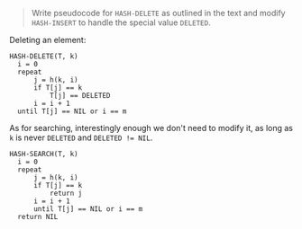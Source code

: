 > Write pseudocode for `HASH-DELETE` as outlined in the text and modify
> `HASH-INSERT` to handle the special value `DELETED`.

Deleting an element:

    HASH-DELETE(T, k)
      i = 0
      repeat
          j = h(k, i)
          if T[j] == k
              T[j] == DELETED
          i = i + 1
      until T[j] == NIL or i == m


As for searching, interestingly enough we don't need to modify it, as long as
`k` is never `DELETED` and `DELETED != NIL`.

    HASH-SEARCH(T, k)
      i = 0
      repeat
          j = h(k, i)
          if T[j] == k
              return j
          i = i + 1
          until T[j] == NIL or i == m
      return NIL


